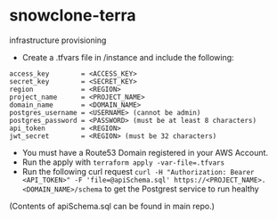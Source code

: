 # snowclone-terra
infrastructure provisioning

- Create a .tfvars file in /instance and include the following: 

```
access_key        = <ACCESS_KEY>
secret_key        = <SECRET_KEY>
region            = <REGION>
project_name      = <PROJECT_NAME>
domain_name       = <DOMAIN_NAME>
postgres_username = <USERNAME> (cannot be admin)
postgres_password = <PASSWORD> (must be at least 8 characters)
api_token         = <REGION> 
jwt_secret        = <REGION> (must be 32 characters)
```

- You must have a Route53 Domain registered in your AWS Account.
- Run the apply with `terraform apply -var-file=.tfvars`
- Run the following curl request `curl -H "Authorization: Bearer <API_TOKEN>" -F 'file=@apiSchema.sql' https://<PROJECT_NAME>.<DOMAIN_NAME>/schema` to get the Postgrest service to run healthy

(Contents of apiSchema.sql can be found in main repo.)

